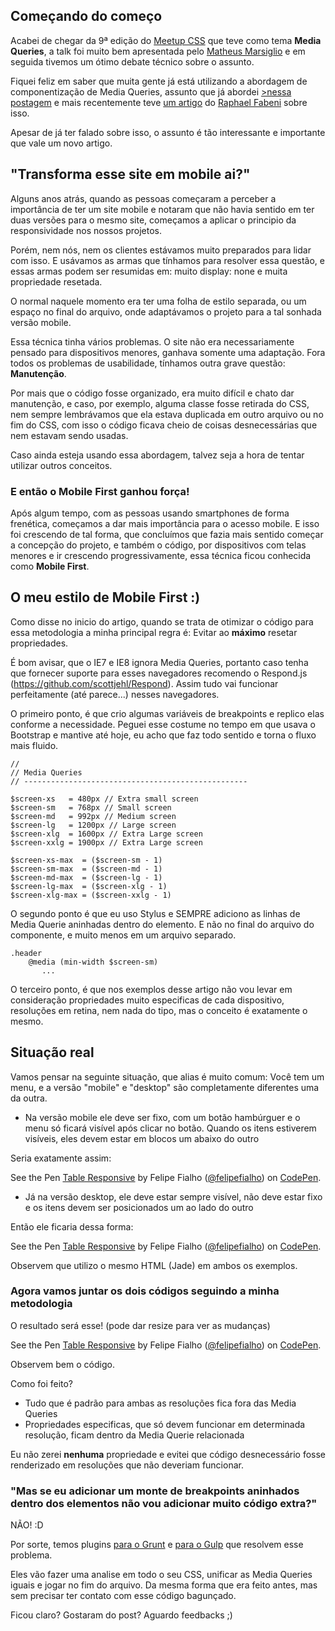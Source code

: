 ## Começando do começo

Acabei de chegar da 9ª edição do [Meetup CSS](http://www.meetup.com/pt/CSS-SP) que teve como tema **Media Queries**, a talk foi muito bem apresentada pelo [Matheus Marsiglio](https://twitter.com/matmarsiglio) e em seguida tivemos um ótimo debate técnico sobre o assunto.

Fiquei feliz em saber que muita gente já está utilizando a abordagem de componentização de Media Queries, assunto que já abordei [>nessa postagem](/blog/2014/css-modular-com-mobile-first) e mais recentemente teve [um artigo](http://www.raphaelfabeni.com.br/componentes-responsivos) do [Raphael Fabeni](https://twitter.com/raphaelfabeni) sobre isso.

Apesar de já ter falado sobre isso, o assunto é tão interessante e importante que vale um novo artigo.

## "Transforma esse site em mobile ai?"

Alguns anos atrás, quando as pessoas começaram a perceber a importância de ter um site mobile e notaram que não havia sentido em ter duas versões para o mesmo site, começamos a aplicar o principio da responsividade nos nossos projetos.

Porém, nem nós, nem os clientes estávamos muito preparados para lidar com isso. E usávamos as armas que tínhamos para resolver essa questão, e essas armas podem ser resumidas em: muito display: none e muita propriedade resetada.

O normal naquele momento era ter uma folha de estilo separada, ou um espaço no final do arquivo, onde adaptávamos o projeto para a tal sonhada versão mobile.

Essa técnica tinha vários problemas. O site não era necessariamente pensado para dispositivos menores, ganhava somente uma adaptação. Fora todos os problemas de usabilidade, tínhamos outra grave questão: **Manutenção**.

Por mais que o código fosse organizado, era muito difícil e chato dar manutenção, e caso, por exemplo, alguma classe fosse retirada do CSS, nem sempre lembrávamos que ela estava duplicada em outro arquivo ou no fim do CSS, com isso o código ficava cheio de coisas desnecessárias que nem estavam sendo usadas.

Caso ainda esteja usando essa abordagem, talvez seja a hora de tentar utilizar outros conceitos.

### E então o Mobile First ganhou força!

Após algum tempo, com as pessoas usando smartphones de forma frenética, começamos a dar mais importância para o acesso mobile. E isso foi crescendo de tal forma, que concluímos que fazia mais sentido começar a concepção do projeto, e também o código, por dispositivos com telas menores e ir crescendo progressivamente, essa técnica ficou conhecida como **Mobile First**.

## O meu estilo de Mobile First :)

Como disse no inicio do artigo, quando se trata de otimizar o código para essa metodologia a minha principal regra é: Evitar ao **máximo** resetar propriedades.

É bom avisar, que o IE7 e IE8 ignora Media Queries, portanto caso tenha que fornecer suporte para esses navegadores recomendo o Respond.js (https://github.com/scottjehl/Respond). Assim tudo vai funcionar perfeitamente (até parece...) nesses navegadores.

O primeiro ponto, é que crio algumas variáveis de breakpoints e replico elas conforme a necessidade. Peguei esse costume no tempo em que usava o Bootstrap e mantive até hoje, eu acho que faz todo sentido e torna o fluxo mais fluido.

````stylus
//
// Media Queries
// --------------------------------------------------

$screen-xs   = 480px // Extra small screen
$screen-sm   = 768px // Small screen
$screen-md   = 992px // Medium screen
$screen-lg   = 1200px // Large screen
$screen-xlg  = 1600px // Extra Large screen
$screen-xxlg = 1900px // Extra Large screen

$screen-xs-max  = ($screen-sm - 1)
$screen-sm-max  = ($screen-md - 1)
$screen-md-max  = ($screen-lg - 1)
$screen-lg-max  = ($screen-xlg - 1)
$screen-xlg-max = ($screen-xxlg - 1)
````

O segundo ponto é que eu uso Stylus e SEMPRE adiciono as linhas de Media Querie aninhadas dentro do elemento. E não no final do arquivo do componente, e muito menos em um arquivo separado.

````stylus
.header
    @media (min-width $screen-sm)
       ...
````

O terceiro ponto, é que nos exemplos desse artigo não vou levar em consideração propriedades muito especificas de cada dispositivo, resoluções em retina, nem nada do tipo, mas o conceito é exatamente o mesmo.

## Situação real

Vamos pensar na seguinte situação, que alias é muito comum: Você tem um menu, e a versão "mobile" e "desktop" são completamente diferentes uma da outra.

- Na versão mobile ele deve ser fixo, com um botão hambúrguer e o menu só ficará visível após clicar no botão. Quando os itens estiverem visíveis, eles devem estar em blocos um abaixo do outro

Seria exatamente assim:

<p data-height="400" data-theme-id="light" data-slug-hash="jPvdgp" data-default-tab="result" data-user="felipefialho" data-embed-version="2" class="codepen">See the Pen <a href="http://codepen.io/felipefialho/pen/jPvdgp/">Table Responsive</a> by Felipe Fialho (<a href="http://codepen.io/felipefialho">@felipefialho</a>) on <a href="http://codepen.io">CodePen</a>.</p>
<script async src="//assets.codepen.io/assets/embed/ei.js"></script>

- Já na versão desktop, ele deve estar sempre visível, não deve estar fixo e os itens devem ser posicionados um ao lado do outro

Então ele ficaria dessa forma:

<p data-height="400" data-theme-id="light" data-slug-hash="LVJaEG" data-default-tab="result" data-user="felipefialho" data-embed-version="2" class="codepen">See the Pen <a href="http://codepen.io/felipefialho/pen/LVJaEG/">Table Responsive</a> by Felipe Fialho (<a href="http://codepen.io/felipefialho">@felipefialho</a>) on <a href="http://codepen.io">CodePen</a>.</p>
<script async src="//assets.codepen.io/assets/embed/ei.js"></script>

Observem que utilizo o mesmo HTML (Jade) em ambos os exemplos.

### Agora vamos juntar os dois códigos seguindo a minha metodologia

O resultado será esse! (pode dar resize para ver as mudanças)

<p data-height="400" data-theme-id="light" data-slug-hash="GJXeJv" data-default-tab="result" data-user="felipefialho" data-embed-version="2" class="codepen">See the Pen <a href="http://codepen.io/felipefialho/pen/GJXeJv/">Table Responsive</a> by Felipe Fialho (<a href="http://codepen.io/felipefialho">@felipefialho</a>) on <a href="http://codepen.io">CodePen</a>.</p>
<script async src="//assets.codepen.io/assets/embed/ei.js"></script>

Observem bem o código.

Como foi feito?

- Tudo que é padrão para ambas as resoluções fica fora das Media Queries
- Propriedades especificas, que só devem funcionar em determinada resolução, ficam dentro da Media Querie relacionada

Eu não zerei **nenhuma** propriedade e evitei que código desnecessário fosse renderizado em resoluções que não deveriam funcionar.

### "Mas se eu adicionar um monte de breakpoints aninhados dentro dos elementos não vou adicionar muito código extra?"

NÃO! :D

Por sorte, temos plugins [para o Grunt](https://github.com/buildingblocks/grunt-combine-media-queries) e [para o Gulp](https://www.npmjs.com/package/gulp-combine-media-queries) que resolvem esse problema.

Eles vão fazer uma analise em todo o seu CSS, unificar as Media Queries iguais e jogar no fim do arquivo. Da mesma forma que era feito antes, mas sem precisar ter contato com esse código bagunçado.

Ficou claro? Gostaram do post? Aguardo feedbacks ;)
